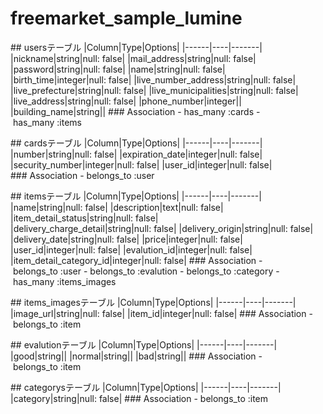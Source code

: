 # freemarket_sample_lumine

## usersテーブル
|Column|Type|Options|
|------|----|-------|
|nickname|string|null: false|
|mail_address|string|null: false|
|password|string|null: false|
|name|string|null: false|
|birth_time|integer|null: false|
|live_number_address|string|null: false|
|live_prefecture|string|null: false|
|live_municipalities|string|null: false|
|live_address|string|null: false|
|phone_number|integer||
|building_name|string||
### Association
- has_many :cards
- has_many :items

## cardsテーブル
|Column|Type|Options|
|------|----|-------|
|number|string|null: false|
|expiration_date|integer|null: false|
|security_number|integer|null: false|
|user_id|integer|null: false|
### Association
- belongs_to :user

## itemsテーブル
|Column|Type|Options|
|------|----|-------|
|name|string|null: false|
|description|text|null: false|
|item_detail_status|string|null: false|
|delivery_charge_detail|string|null: false|
|delivery_origin|string|null: false|
|delivery_date|string|null: false|
|price|integer|null: false|
|user_id|integer|null: false|
|evalution_id|integer|null: false|
|item_detail_category_id|integer|null: false|
### Association
- belongs_to :user
- belongs_to :evalution
- belongs_to :category
- has_many :items_images

## items_imagesテーブル
|Column|Type|Options|
|------|----|-------|
|image_url|string|null: false|
|item_id|integer|null: false|
### Association
- belongs_to :item

## evalutionテーブル
|Column|Type|Options|
|------|----|-------|
|good|string||
|normal|string||
|bad|string||
### Association
- belongs_to :item

## categorysテーブル
|Column|Type|Options|
|------|----|-------|
|category|string|null: false|
### Association
- belongs_to :item